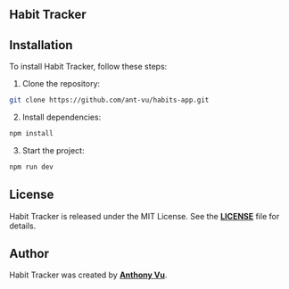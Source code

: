 ## **Habit Tracker**

## **Installation**

To install Habit Tracker, follow these steps:

1. Clone the repository:

```bash
git clone https://github.com/ant-vu/habits-app.git
```

2. Install dependencies:

```bash
npm install
```

3. Start the project:

```bash
npm run dev
```

## **License**

Habit Tracker is released under the MIT License. See the **[LICENSE](https://github.com/ant-vu/habits-app/blob/master/LICENSE)** file for details.

## **Author**

Habit Tracker was created by **[Anthony Vu](https://github.com/ant-vu)**.
